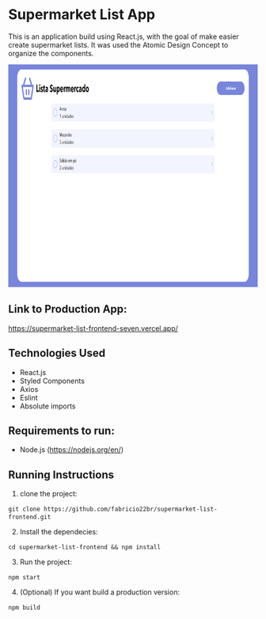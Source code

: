 # Supermarket List App

This is an application build using React.js, with the goal of make easier create supermarket lists.
It was used the Atomic Design Concept to organize the components.

<p>
<img height="450" src="https://github.com/fabricio22br/supermarket-list-frontend/blob/master/public/images/preview.png">
</p>

## Link to Production App:

https://supermarket-list-frontend-seven.vercel.app/

## Technologies Used

- React.js
- Styled Components
- Axios
- Eslint
- Absolute imports

## Requirements to run:

- Node.js (https://nodejs.org/en/)

## Running Instructions

1. clone the project:

```
git clone https://github.com/fabricio22br/supermarket-list-frontend.git

```

2. Install the dependecies:

```
cd supermarket-list-frontend && npm install

```

3. Run the project:

```
npm start

```

4. (Optional) If you want build a production version:

```
npm build

```
